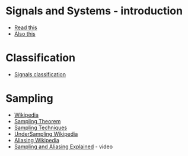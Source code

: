 # Signals and Systems - introduction
- [Read this](https://www.tutorialspoint.com/dip/signals_and_system_introduction.htm)
- [Also this](https://www.tutorialspoint.com/signals_and_systems/signals_and_systems_overview.htm)


# Classification
- [Signals classification](https://www.tutorialspoint.com/signals_and_systems/signals_classification.htm)

# Sampling
- [Wikipedia](https://en.wikipedia.org/wiki/Sampling_(signal_processing))
- [Sampling Theorem](https://www.tutorialspoint.com/signals_and_systems/signals_sampling_theorem.htm)
- [Sampling Techniques](https://www.tutorialspoint.com/signals_and_systems/signals_sampling_techniques.htm)
- [UnderSampling Wikipedia](https://en.wikipedia.org/wiki/Undersampling)
- [Aliasing Wikipedia](https://en.wikipedia.org/wiki/Aliasing)
- [Sampling and Aliasing Explained](https://www.youtube.com/watch?v=yWqrx08UeUs) - video